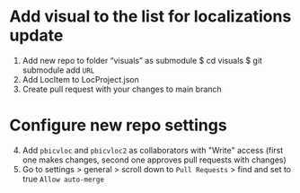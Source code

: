 # Add visual to the list for localizations update
1) Add new repo to folder “visuals” as submodule 
    $ cd visuals
    $ git submodule add `URL`
2) Add LocItem to LocProject.json
3) Create pull request with your changes to main branch

# Configure new repo settings
4) Add `pbicvloc` and `pbicvloc2` as collaborators with "Write" access (first one makes changes, second one approves pull requests with changes)
5) Go to settings > general > scroll down to `Pull Requests` > find and set to true `Allow auto-merge`

